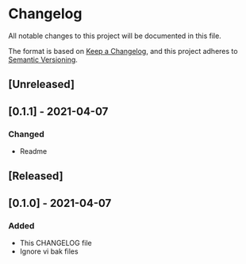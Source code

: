 # Changelog
All notable changes to this project will be documented in this file.

The format is based on [Keep a Changelog](https://keepachangelog.com/en/1.0.0/),
and this project adheres to [Semantic Versioning](https://semver.org/spec/v2.0.0.html).

## [Unreleased]

## [0.1.1] - 2021-04-07
### Changed
- Readme

## [Released]

## [0.1.0] - 2021-04-07
### Added
- This CHANGELOG file
- Ignore vi bak files
